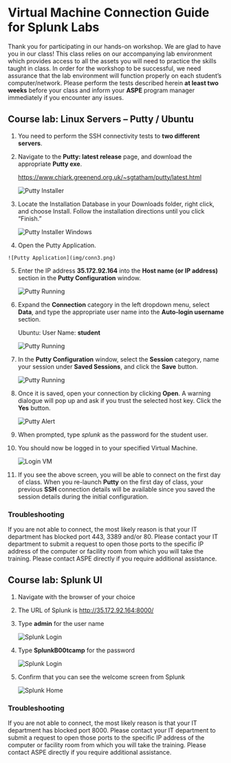 
# Virtual Machine Connection Guide for Splunk Labs

Thank you for participating in our hands-on workshop. We are glad to have you in our class! This class relies on our accompanying lab environment which provides access to all the assets you will need to practice the skills taught in class. In order for the workshop to be successful, we need assurance that the lab environment will function properly on each student’s computer/network. Please perform the tests described herein **at least two weeks** before your class and inform your **ASPE** program manager immediately if you encounter any issues.  

## Course lab:  Linux Servers – Putty / Ubuntu

1.	You need to perform the SSH connectivity tests to **two different servers**.
2.	Navigate to the **Putty: latest release** page, and download the appropriate **Putty exe**. 

    https://www.chiark.greenend.org.uk/~sgtatham/putty/latest.html

    ![Putty Installer](img/conn1.png) 
            
3.	Locate the Installation Database in your Downloads folder, right click, and choose Install. Follow the installation directions until you click “Finish.”

    ![Putty Installer Windows](img/conn2.png) 
        
4.	 Open the Putty Application.

    ![Putty Application](img/conn3.png)

5.	Enter the IP address **35.172.92.164** into the **Host name (or IP address)** section in the **Putty Configuration** window.
              
    ![Putty Running](img/conn4.png)

6.	Expand the **Connection** category in the left dropdown menu, select **Data**, and type the appropriate user name into the **Auto-login username** section. 

    Ubuntu:
    User Name: **student**

    ![Putty Running](img/conn5.png)

7.	In the **Putty Configuration** window, select the **Session** category, name your session under **Saved Sessions**, and click the **Save** button.

    ![Putty Running](img/conn6.png)

8.	Once it is saved, open your connection by clicking **Open**.  A warning dialogue will pop up and ask if you trust the selected host key.  Click the **Yes** button.

    ![Putty Alert](img/conn7.png)
 
9.	When prompted, type *splunk* as the password for the student user.
10.	You should now be logged in to your specified Virtual Machine.

    ![Login VM](img/conn8.png)          

11.	If you see the above screen, you will be able to connect on the first day of class. When you re-launch **Putty** on the first day of class, your previous **SSH** connection details will be available since you saved the session details during the initial configuration. 

### Troubleshooting
If you are not able to connect, the most likely reason is that your IT department has blocked port 443, 3389 and/or 80. Please contact your IT department to submit a request to open those ports to the specific IP address of the computer or facility room from which you will take the training. Please contact ASPE directly if you require additional assistance. 

## Course lab:  Splunk UI
1.	Navigate with the browser of your choice
2.	The URL of Splunk is http://35.172.92.164:8000/ 
3.	Type **admin** for the user name

    ![Splunk Login](img/conn9.png)   

4.	Type **SplunkB00tcamp** for the password

    ![Splunk Login](img/conn10.png) 

5.	Confirm that you can see the welcome screen from Splunk

    ![Splunk Home](img/conn11.png) 

### Troubleshooting
If you are not able to connect, the most likely reason is that your IT department has blocked port 8000. Please contact your IT department to submit a request to open those ports to the specific IP address of the computer or facility room from which you will take the training. Please contact ASPE directly if you require additional assistance. 

